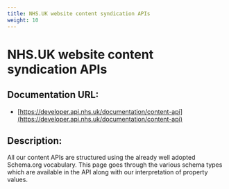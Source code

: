 ```yaml
---
title: NHS.UK website content syndication APIs
weight: 10
---
```


# NHS.UK website content syndication APIs

## Documentation URL:
 - [https://developer.api.nhs.uk/documentation/content-api](https://developer.api.nhs.uk/documentation/content-api)

## Description:
All our content APIs are structured using the already well adopted Schema.org vocabulary. This page goes through the various schema types which are available in the API along with our interpretation of property values.

